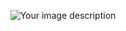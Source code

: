 <p align="center">
<img src="https://cdn.wikimg.net/en/splatoonwiki/images/1/1c/S2_OE_art_2D_C.Q._Cumber.png"alt="Your image description" />
</p>

